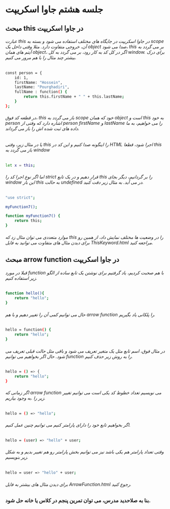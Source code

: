 # جلسه هشتم جاوا اسکریپت

## مبحث this در جاوا اسکریپت

###### عبارت this  در جاوا اسکریپت در جایگاه های مختلف استفاده می شود و بسته به scope آن، خروجی متفاوت دارد. مثلا وقتی داخل یک object صدا می شود، this  بر می گردد به آیتم های همان object، اگر در کل کد به کار رود، بر می گردد به کل window. برای درک بیشتر چند مثال را با هم مرور می کنیم.

```bash
const person = {
    id: 1,
    firstName: "Hossein",
    lastName: "Pourghadiri",
    fullName : function() {
        return this.firstName + " " + this.lastName;
    }
};
```
###### در قطعه کد فوق، this باز می گردد به scope خود که همان object است و this به خود person اشاره دارد که وقتی از person firstName و lastName را می خواهیم، به ما داده های ثبت شده اش را باز می گرداند.

###### یا در مثال زیر، وقتی this را اینگونه صدا کنیم و این کد در HTML اجرا شود، قطعا this باز می گردد به window

```bash
let x = this;
```
###### اما اگر نوع اجرا کد را strict قرار دهیم و در یک تابع this را بر گردانیم، دیگر بجای window این بار this به حالت undefined در می آید. به مثال زیر دقت کنید. 

```bash
"use strict";

myFunction7();

function myFunction7() {
    return this;
}
```

###### موارد متعددی می توان مثال زد که this را در وضعیت ها مختلف نمایش داد، از همین رو برای دیدن مثال های متفاوت می توانید به فایل ThisKeyword.html مراجعه کنید.


## مبحث arrow function در جاوا اسکریپت

###### قبلا در مورد function با هم صحبت کردیم، یاد گرفتیم برای نوشتن یک تابع ساده از الگو زیر استفاده کنیم.


```bash
function hello(){
    return "hello";
}
```
###### حال می توانیم کمی آن را تغییر دهیم و با هم arrow function را پلکانی یاد بگیریم.

```bash
hello = function() {
    return "hello";
}
```
###### در مثال فوق، اسم تابع مثل یک متغیر تعریف می شود و باقی مثل حالت قبلی تعریف می شود. حال اگر بخواهیم می توانیم function را به روش زیر حذف کنیم.


```bash
hello = () => {
    return "hello";
}
```
###### اگر زمانی که arrow function می نویسیم تعداد خطوط کد یکی است می توانیم تغییر زیر را .به وجود بیاریم.

```bash
hello = () => "hello";
```

###### اگر بخواهیم تابع خود را دارای پارامتر کنیم می توانیم چنین عمل کنیم.

```bash
hello = (user) => "hello" + user;
```

###### وقتی تعداد پارامتر هم یکی باشد نیز می توانیم بخش پارامتر رو هم تغییر بدیم و به شکل زیر بنویسیم.

```bash
hello = user => "hello" + user;
```

###### برای دیدن مثال های بیشتر به فایل ArrowFunction.html رجوع کنید.

### بنا به صلاحدید مدرس، می توان تمرین پنجم در کلاس یا خانه حل شود.



